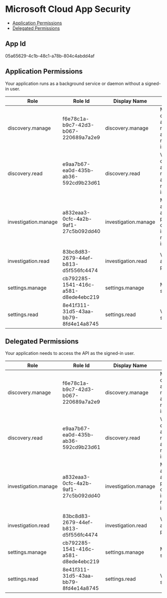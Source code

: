 # Microsoft Cloud App Security
- [Application Permissions](#application-permissions)
- [Delegated Permissions](#delegated-permissions)

## App Id
05a65629-4c1b-48c1-a78b-804c4abdd4af

## Application Permissions
Your application runs as a background service or daemon without a signed-in user.

| Role | Role Id | Display Name | Description |
|---|---|---|---|
| discovery.manage | f6e78c1a-b9c7-42d3-b067-220689a7a2e9 | discovery.manage | Manage discovery alerts, reports, apps, and other related information |
| discovery.read | e9aa7b67-ea0d-435b-ab36-592cd9b23d61 | discovery.read | View discovery alerts, reports, apps, and other related information |
| investigation.manage | a832eaa3-0cfc-4a2b-9af1-27c5b092dd40 | investigation.manage | Manage alerts, activities, policies, and other investigation-related information |
| investigation.read | 83bc8d83-2679-44ef-b813-d5f556fc4474 | investigation.read | View alerts, activities and policies |
| settings.manage | cb792285-1541-416c-a581-d8ede4ebc219 | settings.manage | Manage all settings |
| settings.read | 8e41f311-31d5-43aa-bb79-8fd4e14a8745 | settings.read | View all settings |

## Delegated Permissions
Your application needs to access the API as the signed-in user. 

| Role | Role Id | Display Name | Description |
|---|---|---|---|
| discovery.manage | f6e78c1a-b9c7-42d3-b067-220689a7a2e9 | discovery.manage | Manage discovery alerts, reports, apps, and other related information |
| discovery.read | e9aa7b67-ea0d-435b-ab36-592cd9b23d61 | discovery.read | View discovery alerts, reports, apps, and other related information |
| investigation.manage | a832eaa3-0cfc-4a2b-9af1-27c5b092dd40 | investigation.manage | Manage alerts, activities, policies, and other investigation-related information |
| investigation.read | 83bc8d83-2679-44ef-b813-d5f556fc4474 | investigation.read | View alerts, activities and policies |
| settings.manage | cb792285-1541-416c-a581-d8ede4ebc219 | settings.manage | Manage all settings |
| settings.read | 8e41f311-31d5-43aa-bb79-8fd4e14a8745 | settings.read | View all settings |

